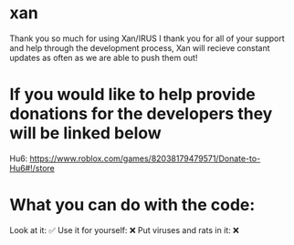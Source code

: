 # xan
Thank you so much for using Xan/IRUS I thank you for all of your support and help through the development process, Xan will recieve constant updates as often as we are able to push them out! 

# If you would like to help provide donations for the developers they will be linked below
Hu6: https://www.roblox.com/games/82038179479571/Donate-to-Hu6#!/store


# What you can do with the code:
Look at it: ✅
Use it for yourself: ❌
Put viruses and rats in it: ❌
